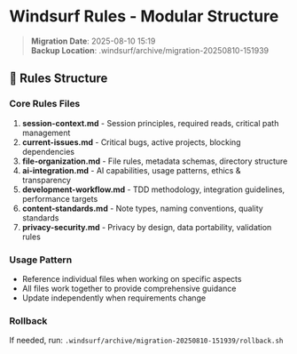 # Windsurf Rules - Modular Structure

> **Migration Date**: 2025-08-10 15:19  
> **Backup Location**: .windsurf/archive/migration-20250810-151939  

## 📂 Rules Structure

### Core Rules Files
1. **session-context.md** - Session principles, required reads, critical path management
2. **current-issues.md** - Critical bugs, active projects, blocking dependencies  
3. **file-organization.md** - File rules, metadata schemas, directory structure
4. **ai-integration.md** - AI capabilities, usage patterns, ethics & transparency
5. **development-workflow.md** - TDD methodology, integration guidelines, performance targets
6. **content-standards.md** - Note types, naming conventions, quality standards
7. **privacy-security.md** - Privacy by design, data portability, validation rules

### Usage Pattern
- Reference individual files when working on specific aspects
- All files work together to provide comprehensive guidance
- Update independently when requirements change

### Rollback
If needed, run: `.windsurf/archive/migration-20250810-151939/rollback.sh`
